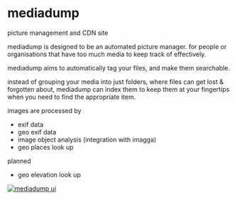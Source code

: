 mediadump
=========

picture management and CDN site


mediadump is designed to be an automated picture manager. for people or organisations that have too much media to keep track of effectively.

mediadump aims to automatically tag your files, and make them searchable.

instead of grouping your media into just folders, where files can get lost & forgotten about, mediadump can index them to keep them at your fingertips when you need to find the appropriate item.


images are processed by
- exif data
- geo exif data
- image object analysis (integration with imagga)
- geo places look up

planned
- geo elevation look up

[![mediadump ui](https://pbs.twimg.com/media/B47iyrcIIAEB21K.png:large)](https://pbs.twimg.com/media/B47iyrcIIAEB21K.png:large)